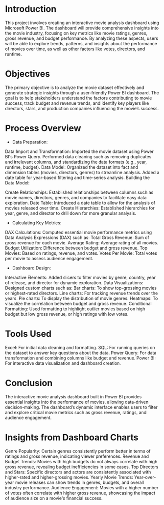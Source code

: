 # Introduction
This project involves creating an interactive movie analysis dashboard using Microsoft Power BI. The dashboard will provide comprehensive insights into the movie industry, focusing on key metrics like movie ratings, genres, gross revenue, and budget performance. By analyzing these aspects, users will be able to explore trends, patterns, and insights about the performance of movies over time, as well as other factors like votes, directors, and runtime.

# Objectives
The primary objective is to analyze the movie dataset effectively and generate strategic insights through a user-friendly Power BI dashboard. The goal is to help stakeholders understand the factors contributing to movie success, track budget and revenue trends, and identify key players like directors, stars, and production companies influencing the movie’s success.

# Process Overview

* Data Preparation:

Data Import and Transformation: Imported the movie dataset using Power BI's Power Query. Performed data cleaning such as removing duplicates and irrelevant columns, and standardizing the data formats (e.g., year, runtime, budget).
Data Model: Organized the dataset into fact and dimension tables (movies, directors, genres) to streamline analysis. Added a date table for year-based filtering and time-series analysis.
Building the Data Model:

Create Relationships: Established relationships between columns such as movie names, directors, genres, and companies to facilitate easy data exploration.
Date Table: Introduced a date table to allow for the analysis of movies released over time.
Create Hierarchies: Established hierarchies for year, genre, and director to drill down for more granular analysis.

* Calculating Key Metrics:

DAX Calculations: Computed essential movie performance metrics using Data Analysis Expressions (DAX) such as:
Total Gross Revenue: Sum of gross revenue for each movie.
Average Rating: Average rating of all movies.
Budget Utilization: Difference between budget and gross revenue.
Top Movies: Based on ratings, revenue, and votes.
Votes Per Movie: Total votes per movie to assess audience engagement.

* Dashboard Design:

Interactive Elements: Added slicers to filter movies by genre, country, year of release, and director for dynamic exploration.
Data Visualizations: Designed custom charts such as:
Bar charts: To show top-grossing movies or highest-rated directors.
Line charts: For tracking revenue trends over the years.
Pie charts: To display the distribution of movie genres.
Heatmaps: To visualize the correlation between budget and gross revenue.
Conditional Formatting: Used formatting to highlight outlier movies based on high budget but low gross revenue, or high ratings with low votes.

# Tools Used

Excel: For initial data cleaning and formatting.
SQL: For running queries on the dataset to answer key questions about the data.
Power Query: For data transformation and combining columns like budget and revenue.
Power BI: For interactive data visualization and dashboard creation.

# Conclusion
The interactive movie analysis dashboard built in Power BI provides essential insights into the performance of movies, allowing data-driven decision-making. The dashboard’s dynamic interface enables users to filter and explore critical movie metrics such as gross revenue, ratings, and audience engagement.

# Insights from Dashboard Charts

Genre Popularity: Certain genres consistently perform better in terms of ratings and gross revenue, indicating viewer preferences.
Revenue and Budget Trends: Movies with high budgets do not always correlate with high gross revenue, revealing budget inefficiencies in some cases.
Top Directors and Stars: Specific directors and actors are consistently associated with higher-rated and higher-grossing movies.
Yearly Movie Trends: Year-over-year movie releases can show trends in genres, budgets, and overall industry performance.
Audience Engagement: Movies with a higher number of votes often correlate with higher gross revenue, showcasing the impact of audience size on a movie's financial success.
